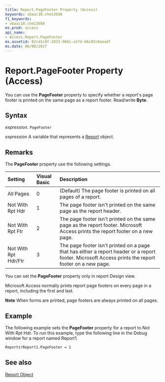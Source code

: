 ```yaml
---
title: Report.PageFooter Property (Access)
keywords: vbaac10.chm13698
f1_keywords:
- vbaac10.chm13698
ms.prod: access
api_name:
- Access.Report.PageFooter
ms.assetid: 82cd1c0f-2823-9b61-a1fd-66c02c6aaadf
ms.date: 06/08/2017
---
```



# Report.PageFooter Property (Access)

You can use the  **PageFooter** property to specify whether a report's page footer is printed on the same page as a report footer. Read/write **Byte**.


## Syntax

 _expression_. `PageFooter`

 _expression_ A variable that represents a [Report](./Access.Report.md) object.


## Remarks

The  **PageFooter** property use the following settings.



|**Setting**|**Visual Basic**|**Description**|
|:-----|:-----|:-----|
|All Pages|0|(Default) The page footer is printed on all pages of a report.|
|Not With Rpt Hdr|1|The page footer isn't printed on the same page as the report header.|
|Not With Rpt Ftr|2|The page footer isn't printed on the same page as the report footer. Microsoft Access prints the report footer on a new page.|
|Not With Rpt Hdr/Ftr|3|The page footer isn't printed on a page that has either a report header or a report footer. Microsoft Access prints the report footer on a new page.|

You can set the  **PageFooter** property only in report Design view.

Microsoft Access normally prints report page footers on every page in a report, including the first and last.


 **Note**  When forms are printed, page footers are always printed on all pages.


## Example

The following example sets the  **PageFooter** property for a report to Not With Rpt Hdr. To run this example, type the following line in the Debug window for a report named Report1.


```vb
Reports!Report1.PageFooter = 1
```


## See also


[Report Object](Access.Report.md)


